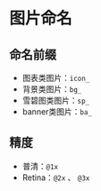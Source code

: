 # 图片命名

## 命名前缀

- 图表类图片：`icon_`
- 背景类图片：`bg_`
- 雪碧图类图片：`sp_`
- banner类图片：`ba_`

## 精度

- 普清：`@1x`
- Retina：`@2x` 、 `@3x`